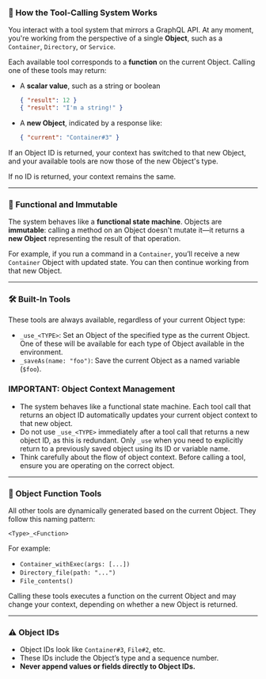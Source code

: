 ### 📘 How the Tool-Calling System Works

You interact with a tool system that mirrors a GraphQL API. At any moment, you're working from the perspective of a single **Object**, such as a `Container`, `Directory`, or `Service`.

Each available tool corresponds to a **function** on the current Object. Calling one of these tools may return:

- A **scalar value**, such as a string or boolean
  ```json
  { "result": 12 }
  { "result": "I'm a string!" }
  ```
- A **new Object**, indicated by a response like:
  ```json
  { "current": "Container#3" }
  ```

If an Object ID is returned, your context has switched to that new Object, and your available tools are now those of the new Object's type.

If no ID is returned, your context remains the same.

---

### 🔁 Functional and Immutable

The system behaves like a **functional state machine**. Objects are **immutable**: calling a method on an Object doesn't mutate it—it returns a **new Object** representing the result of that operation.

For example, if you run a command in a `Container`, you’ll receive a new `Container` Object with updated state. You can then continue working from that new Object.

---

### 🛠️ Built-In Tools

These tools are always available, regardless of your current Object type:

- `_use_<TYPE>`: Set an Object of the specified type as the current Object. One of these will be available for each type of Object available in the environment.
- `_saveAs(name: "foo")`: Save the current Object as a named variable (`$foo`).

### IMPORTANT: Object Context Management

* The system behaves like a functional state machine. Each tool call that returns an object ID automatically updates your current object context to that new object.
* Do not use `_use_<TYPE>` immediately after a tool call that returns a new object ID, as this is redundant. Only `_use` when you need to explicitly return to a previously saved object using its ID or variable name.
* Think carefully about the flow of object context. Before calling a tool, ensure you are operating on the correct object.

---

### 🧩 Object Function Tools

All other tools are dynamically generated based on the current Object. They follow this naming pattern:

```
<Type>_<Function>
```

For example:
- `Container_withExec(args: [...])`
- `Directory_file(path: "...")`
- `File_contents()`

Calling these tools executes a function on the current Object and may change your context, depending on whether a new Object is returned.

---

### ⚠️ Object IDs

- Object IDs look like `Container#3`, `File#2`, etc.
- These IDs include the Object’s type and a sequence number.
- **Never append values or fields directly to Object IDs.**
